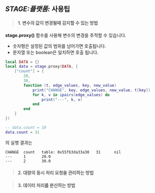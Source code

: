 ## *STAGE:플랫폼:* 사용팁

> #### 1. 변수의 값이 변경될때 감지할 수 있는 방법

  **stage.proxy()** 함수를 사용해 변수의 변경을 추적할 수 있습니다.
  
  * 숫자형은 설정된 값의 범위를 넘어가면 호출됩니다.
  * 문자열 또는 boolean은 일치하면 호출 됩니다.
  
  ```lua
  local DATA = {}
  local data = stage.proxy(DATA, {
      ["count"] = {
          20,
          30,
          function (t, edge_values, key, new_value)
              print("CHANGE", key, edge_values, new_value, t[key])
              for k, v in ipairs(edge_values) do
                  print("---", k, v)
              end
          end
      }
  })

  -- data.count = 10
  data.count = 31
  ```

  의 실행 결과는
  ```console
  CHANGE  count   table: 0x55fb3da33a30   31      nil
  ---     1       20.0
  ---     2       30.0
  ```

> #### 2. 대량의 동시 처리 요청을 관리하는 방법

> #### 3. 데이터 처리를 분산하는 방법

